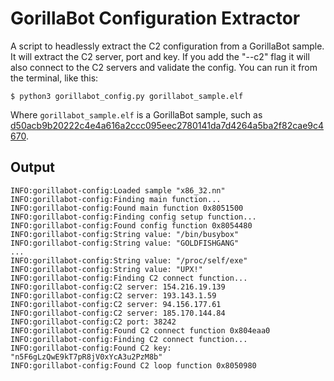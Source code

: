 # GorillaBot Configuration Extractor

A script to headlessly extract the C2 configuration from a GorillaBot sample.
It will extract the C2 server, port and key. If you add the "--c2" flag it will also connect to the C2 servers and validate the config.
You can run it from the terminal, like this:
```
$ python3 gorillabot_config.py gorillabot_sample.elf
```

Where `gorillabot_sample.elf` is a GorillaBot sample, such as [d50acb9b20222c4e4a616a2ccc095eec2780141da7d4264a5ba2f82cae9c4670](https://www.virustotal.com/gui/file/d50acb9b20222c4e4a616a2ccc095eec2780141da7d4264a5ba2f82cae9c4670/detection).

## Output

```
INFO:gorillabot-config:Loaded sample "x86_32.nn"
INFO:gorillabot-config:Finding main function...
INFO:gorillabot-config:Found main function 0x8051500
INFO:gorillabot-config:Finding config setup function...
INFO:gorillabot-config:Found config function 0x8054480
INFO:gorillabot-config:String value: "/bin/busybox"
INFO:gorillabot-config:String value: "GOLDFISHGANG"
...
INFO:gorillabot-config:String value: "/proc/self/exe"
INFO:gorillabot-config:String value: "UPX!"
INFO:gorillabot-config:Finding C2 connect function...
INFO:gorillabot-config:C2 server: 154.216.19.139
INFO:gorillabot-config:C2 server: 193.143.1.59
INFO:gorillabot-config:C2 server: 94.156.177.61
INFO:gorillabot-config:C2 server: 185.170.144.84
INFO:gorillabot-config:C2 port: 38242
INFO:gorillabot-config:Found C2 connect function 0x804eaa0
INFO:gorillabot-config:Finding C2 connect function...
INFO:gorillabot-config:Found C2 key: "n5F6gLzQwE9kT7pR8jV0xYcA3u2PzM8b"
INFO:gorillabot-config:Found C2 loop function 0x8050980
```
